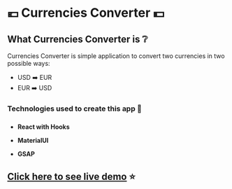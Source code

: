 # :euro: Currencies Converter :dollar:

###

## What Currencies Converter is :grey_question:

Currencies Converter is simple application to convert two currencies in two possible ways:

- USD :arrow_right: EUR
- EUR :arrow_right: USD

### Technologies used to create this app :wrench:

###

- **React with Hooks**

- **MaterialUI**

- **GSAP**

###

## [Click here to see live demo](https://davidn96.github.io/currencyConverter/) :star:
